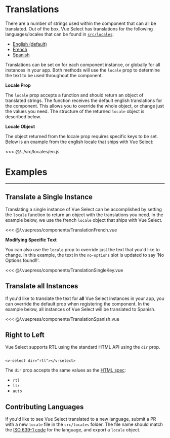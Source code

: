 # Translations <Badge text="v3.13.0+" />

There are a number of strings used within the component that can all be translated. Out of the box,
Vue Select has translations for the following languages/locales that can be found
in [`src/locales`](https://github.com/sagalbot/vue-select/tree/master/src/locales):

- [English (default)](https://github.com/sagalbot/vue-select/tree/master/src/locales/en.js)
- [French](https://github.com/sagalbot/vue-select/tree/master/src/locales/fr.js)
- [Spanish](https://github.com/sagalbot/vue-select/tree/master/src/locales/es.js)

Translations can be set on for each component instance, or globally for all instances in your app.
Both methods will use the `locale` prop to determine the text to be used throughout the component.

**Locale Prop**

The `locale` prop accepts a function and should return an object of translated strings. The function
receives the default english translations for the component. This allows you to override the whole
object, or change just the values you need. The structure of the returned `locale` object is
described below.

**Locale Object**

The object returned from the locale prop requires specific keys to be set. Below is an example from
the english locale that ships with Vue Select:

<<< @/../src/locales/en.js

# Examples
---

## Translate a Single Instance

Translating a single instance of Vue Select can be accomplished by setting the `locale` function to
return an object with the translations you need. In the example below, we use the french `locale`
object that ships with Vue Select.

<TranslationFrench />
<<< @/.vuepress/components/TranslationFrench.vue

**Modifying Specific Text**

You can also use the `locale` prop to override just the text that you'd like to change. In this
example, the text in the `no-options` slot is updated to say 'No Options found!!'.

<TranslationSingleKey />
<<< @/.vuepress/components/TranslationSingleKey.vue

## Translate all Instances

If you'd like to translate the text for **all** Vue Select instances in your app, you can override
the default prop when registering the component. In the example below, all instances of Vue Select
will be translated to Spanish.

<TranslationSpanish />
<<< @/.vuepress/components/TranslationSpanish.vue

## Right to Left

Vue Select supports RTL using the standard HTML API using the `dir` prop.

```vue

<v-select dir="rtl"></v-select>
```

The `dir` prop accepts the same values as
the [HTML spec](https://developer.mozilla.org/en-US/docs/Web/HTML/Global_attributes/dir):

- `rtl`
- `ltr`
- `auto`

## Contributing Languages

If you'd like to see Vue Select translated to a new language, submit a PR with a new
`locale` file in the `src/locales` folder. The file name should match
the [ISO 639-1 code](https://en.wikipedia.org/wiki/List_of_ISO_639-1_codes) for the language, and
export a `locale` object.
